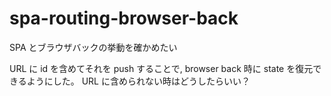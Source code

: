 # spa-routing-browser-back

SPA とブラウザバックの挙動を確かめたい

URL に id を含めてそれを push することで, browser back 時に state を復元できるようにした。
URL に含められない時はどうしたらいい？
